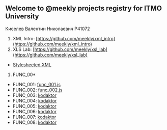 ## Welcome to @meekly projects registry for ITMO University

Киселев Валентин Николаевич P41072

1. XML Intro: [https://github.com/meekly/xml_intro](https://github.com/meekly/xml_intro)
1. XLS Lab: [https://github.com/meekly/xsl_lab](https://github.com/meekly/xsl_lab)
  - [Stylesheeted XML](dist/doc.xml)
1. FUNC_00*
  - FUNC_001: [func_001.js](https://github.com/meekly/func_00/blob/master/func_001.js)
  - FUNC_002: [func_002.js](https://github.com/meekly/func_00/blob/master/func_002.js)
  - FUNC_003: [kodaktor](https://kodaktor.ru/func_56992)
  - FUNC_004: [kodaktor](https://kodaktor.ru/func_e9500)
  - FUNC_005: [kodaktor](https://kodaktor.ru/func_117e9)
  - FUNC_006: [kodaktor](https://kodaktor.ru/func_83ac0)
  - FUNC_007: [kodaktor](https://kodaktor.ru/func_86615)
  - FUNC_008: [kodaktor](https://kodaktor.ru/func_29dd0)
